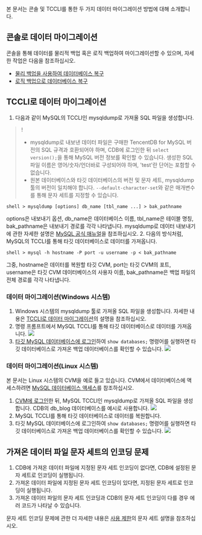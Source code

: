 본 문서는 콘솔 및 TCCLI를 통한 두 가지 데이터 마이그레이션 방법에 대해 소개합니다.

## 콘솔로 데이터 마이그레이션
콘솔을 통해 데이터를 물리적 백업 혹은 로직 백업하여 마이그레이션할 수 있으며, 자세한 작업은 다음을 참조하십시오.
- [물리 백업을 사용하여 데이터베이스 복구](https://intl.cloud.tencent.com/document/product/236/31910)
- [로직 백업으로 데이터베이스 복구](https://intl.cloud.tencent.com/document/product/236/31909)

<span id="AA"></span>
## TCCLI로 데이터 마이그레이션
1. 다음과 같이 MySQL의 TCCLI인 mysqldump로 가져올 SQL 파일을 생성합니다.
>!
>- mysqldump로 내보낸 데이터 파일은 구매한 TencentDB for MySQL 버전의 SQL 규격과 호환되어야 하며, CDB에 로그인한 뒤 `select version();`을 통해 MySQL 버전 정보를 확인할 수 있습니다. 생성한 SQL 파일 이름은 영어/숫자/언더바로 구성되어야 하며, 'test'란 단어는 포함할 수 없습니다.
>- 원본 데이터베이스와 타깃 데이터베이스의 버전 및 문자 세트, mysqldump 툴의 버전이 일치해야 합니다. ```--default-character-set```와 같은 매개변수를 통해 문자 세트를 지정할 수 있습니다.
>
```
shell > mysqldump [options] db_name [tbl_name ...] > bak_pathname
```
options은 내보내기 옵션, db_name은 데이터베이스 이름, tbl_name은 테이블 명칭, bak_pathname은 내보내기 경로를 각각 나타냅니다.
mysqldump로 데이터 내보내기에 관한 자세한 설명은 [MySQL 공식 매뉴얼](https://dev.mysql.com/doc/refman/5.6/en/mysqldump.html)을 참조하십시오.
2. 다음의 방식처럼, MySQL의 TCCLI를 통해 타깃 데이터베이스로 데이터를 가져옵니다.
```
shell > mysql -h hostname -P port -u username -p < bak_pathname
```
그중, hostname은 데이터를 복원할 타깃 CVM, port는 타깃 CVM의 포트, username은 타깃 CVM 데이터베이스의 사용자 이름, bak_pathname은 백업 파일의 전체 경로를 각각 나타냅니다.

### 데이터 마이그레이션(Windows 시스템)
1. Windows 시스템의 mysqldump 툴로 가져올 SQL 파일을 생성합니다. 자세한 내용은 [TCCLI로 데이터 마이그레이션](#AA)의 설명을 참조하십시오.
2. 명령 프롬프트에서 MySQL TCCLI를 통해 타깃 데이터베이스로 데이터를 가져옵니다.
![](https://main.qcloudimg.com/raw/82fece0fed5c61437215836a6a5fdc54.png)
3. [타깃 MySQL 데이터베이스에 로그인](https://dev.mysql.com/doc/refman/5.7/en/connecting.html)하여 `show databases;` 명령어를 실행하면 타깃 데이터베이스로 가져온 백업 데이터베이스를 확인할 수 있습니다.
![](https://main.qcloudimg.com/raw/ac73c7b6cd2dd6682dffce3cb696a3dd.png)

### 데이터 마이그레이션(Linux 시스템)
본 문서는 Linux 시스템의 CVM을 예로 들고 있습니다. CVM에서 데이터베이스에 액세스하려면 <a href="https://intl.cloud.tencent.com/document/product/236/37788" target="_blank">MySQL 데이터베이스 액세스</a>를 참조하십시오.  

1. [CVM에 로그인](https://intl.cloud.tencent.com/zh/document/product/213/10517)한 뒤, MySQL TCCLI인 mysqldump로 가져올 SQL 파일을 생성합니다. CDB의 db_blog 데이터베이스를 예시로 사용합니다.
![](https://main.qcloudimg.com/raw/53d9cb3eace605f1f6a470f44a3d4b99.png)
2. MySQL TCCLI를 통해 타깃 데이터베이스로 데이터를 복원합니다.
3. 타깃 MySQL 데이터베이스에 로그인하여 `show databases;` 명령어를 실행하면 타깃 데이터베이스로 가져온 백업 데이터베이스를 확인할 수 있습니다.
![](https://main.qcloudimg.com/raw/814943da5e7ee28312a3c15e6c431b73.png)

## 가져온 데이터 파일 문자 세트의 인코딩 문제
1. CDB에 가져온 데이터 파일에 지정된 문자 세트 인코딩이 없다면, CDB에 설정된 문자 세트로 인코딩이 실행됩니다.
2. 가져온 데이터 파일에 지정된 문자 세트 인코딩이 있다면, 지정된 문자 세트로 인코딩이 실행됩니다.
3. 가져온 데이터 파일의 문자 세트 인코딩과 CDB의 문자 세트 인코딩이 다를 경우 에러 코드가 나타날 수 있습니다.

문자 세트 인코딩 문제에 관한 더 자세한 내용은 <a href="https://intl.cloud.tencent.com/document/product/236/7259" target="_blank">사용 제한</a>의 문자 세트 설명을 참조하십시오.


